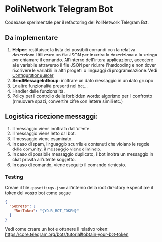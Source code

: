 # PoliNetwork Telegram Bot
Codebase sperimentale per il refactoring del PoliNetwork Telegram Bot.

## Da implementare
1. **Helper**: restituisce la lista dei possibili comandi con la relativa descrzione
Utilizzare un file JSON per inserire la descrizione e la stringa per chiamare il comando. All'interno dell'intera applicazione, accedere alle variabile attraverso il file JSON per ridurre l'hardcoding e non dover riscrivere le variabili in altri progetti o linguaggi di programmazione. Vedi [ConfigurationBuilder](https://learn.microsoft.com/it-it/dotnet/api/microsoft.extensions.configuration.configurationbuilder?view=dotnet-plat-ext-7.0#remarks)
2. **SendMessageInGroup**: inoltrare un dato messaggio in un dato gruppo
3. Le altre funzionalità presenti nel bot...
4. Handler delle funzionalità.
5. Policy per il controllo delle forbidden words: algoritmo per il confronto (rimuovere spazi, convertire cifre con lettere simili etc.)

## Logistica ricezione messaggi:
1. Il messaggio viene inoltrato dall'utente.
2. Il messaggio viene letto dal bot.
3. Il messaggio viene esaminato.
4. In caso di spam, linguaggio scurrile e contenuti che violano le regole della comunity, il messaggio viene eliminato.
5. In caso di possibile messaggio duplicato, il bot inoltra un messaggio in chat privata all'utente soggetto.
6. In caso di comando, viene eseguito il comando richiesto.

### Testing
Creare il file `appsettings.json` all'interno della root directory e specifiare il token del vostro bot come segue
```json
{
  "Secrets": {
    "BotToken": "{YOUR_BOT_TOKEN}"
  }
}
```

Vedi come creare un bot e ottenere il relativo token: https://core.telegram.org/bots/tutorial#obtain-your-bot-token


